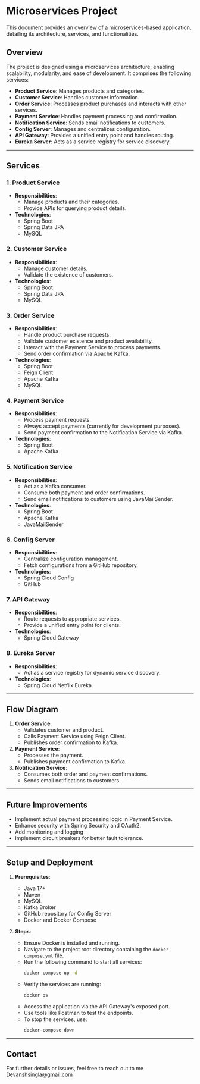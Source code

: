 # Microservices Project

This document provides an overview of a microservices-based application, detailing its architecture, services, and functionalities.

## Overview

The project is designed using a microservices architecture, enabling scalability, modularity, and ease of development. It comprises the following services:

- **Product Service**: Manages products and categories.
- **Customer Service**: Handles customer information.
- **Order Service**: Processes product purchases and interacts with other services.
- **Payment Service**: Handles payment processing and confirmation.
- **Notification Service**: Sends email notifications to customers.
- **Config Server**: Manages and centralizes configuration.
- **API Gateway**: Provides a unified entry point and handles routing.
- **Eureka Server**: Acts as a service registry for service discovery.

---

## Services

### 1. Product Service

- **Responsibilities**:
  - Manage products and their categories.
  - Provide APIs for querying product details.
- **Technologies**:
  - Spring Boot
  - Spring Data JPA
  - MySQL

### 2. Customer Service

- **Responsibilities**:
  - Manage customer details.
  - Validate the existence of customers.
- **Technologies**:
  - Spring Boot
  - Spring Data JPA
  - MySQL

### 3. Order Service

- **Responsibilities**:
  - Handle product purchase requests.
  - Validate customer existence and product availability.
  - Interact with the Payment Service to process payments.
  - Send order confirmation via Apache Kafka.
- **Technologies**:
  - Spring Boot
  - Feign Client
  - Apache Kafka
  - MySQL

### 4. Payment Service

- **Responsibilities**:
  - Process payment requests.
  - Always accept payments (currently for development purposes).
  - Send payment confirmation to the Notification Service via Kafka.
- **Technologies**:
  - Spring Boot
  - Apache Kafka

### 5. Notification Service

- **Responsibilities**:
  - Act as a Kafka consumer.
  - Consume both payment and order confirmations.
  - Send email notifications to customers using JavaMailSender.
- **Technologies**:
  - Spring Boot
  - Apache Kafka
  - JavaMailSender

### 6. Config Server

- **Responsibilities**:
  - Centralize configuration management.
  - Fetch configurations from a GitHub repository.
- **Technologies**:
  - Spring Cloud Config
  - GitHub

### 7. API Gateway

- **Responsibilities**:
  - Route requests to appropriate services.
  - Provide a unified entry point for clients.
- **Technologies**:
  - Spring Cloud Gateway

### 8. Eureka Server

- **Responsibilities**:
  - Act as a service registry for dynamic service discovery.
- **Technologies**:
  - Spring Cloud Netflix Eureka

---

## Flow Diagram

1. **Order Service**:
   - Validates customer and product.
   - Calls Payment Service using Feign Client.
   - Publishes order confirmation to Kafka.
2. **Payment Service**:
   - Processes the payment.
   - Publishes payment confirmation to Kafka.
3. **Notification Service**:
   - Consumes both order and payment confirmations.
   - Sends email notifications to customers.

---

## Future Improvements

- Implement actual payment processing logic in Payment Service.
- Enhance security with Spring Security and OAuth2.
- Add monitoring and logging
- Implement circuit breakers for better fault tolerance.

---

## Setup and Deployment

1. **Prerequisites**:

   - Java 17+
   - Maven
   - MySQL
   - Kafka Broker
   - GitHub repository for Config Server
   - Docker and Docker Compose

2. **Steps**:
   - Ensure Docker is installed and running.
   - Navigate to the project root directory containing the `docker-compose.yml` file.
   - Run the following command to start all services:
     ```bash
     docker-compose up -d
     ```
   - Verify the services are running:
     ```bash
     docker ps
     ```
   - Access the application via the API Gateway's exposed port.
   - Use tools like Postman to test the endpoints.
   - To stop the services, use:
     ```bash
     docker-compose down
     ```

---

## Contact

For further details or issues, feel free to reach out to me Devanshsingla@gmail.com
